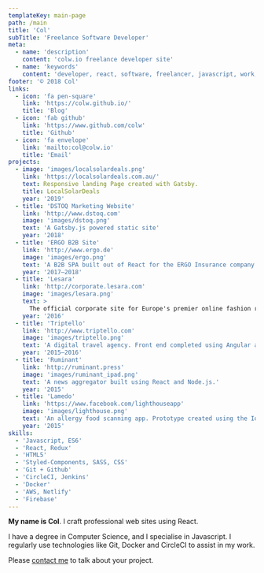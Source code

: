 ```yaml
---
templateKey: main-page
path: /main
title: 'Col'
subTitle: 'Freelance Software Developer'
meta:
  - name: 'description'
    content: 'colw.io freelance developer site'
  - name: 'keywords'
    content: 'developer, react, software, freelancer, javascript, work, jobs'
footer: '© 2018 Col'
links:
  - icon: 'fa pen-square'
    link: 'https://colw.github.io/'
    title: 'Blog'
  - icon: 'fab github'
    link: 'https://www.github.com/colw'
    title: 'Github'
  - icon: 'fa envelope'
    link: 'mailto:col@colw.io'
    title: 'Email'
projects:
  - image: 'images/localsolardeals.png'
    link: 'https://localsolardeals.com.au/'
    text: Responsive landing Page created with Gatsby.
    title: LocalSolarDeals
    year: '2019'
  - title: 'DSTOQ Marketing Website'
    link: 'http://www.dstoq.com'
    image: 'images/dstoq.png'
    text: 'A Gatsby.js powered static site'
    year: '2018'
  - title: 'ERGO B2B Site'
    link: 'http://www.ergo.de'
    image: 'images/ergo.png'
    text: 'A B2B SPA built out of React for the ERGO Insurance company.'
    year: '2017–2018'
  - title: 'Lesara'
    link: 'http://corporate.lesara.com'
    image: 'images/lesara.png'
    text: >
      The official corporate site for Europe's premier online fashion retailer.
    year: '2016'
  - title: 'Triptello'
    link: 'http://www.triptello.com'
    image: 'images/triptello.png'
    text: 'A digital travel agency. Front end completed using Angular and Bootstrap.'
    year: '2015–2016'
  - title: 'Ruminant'
    link: 'http://ruminant.press'
    image: 'images/ruminant_ipad.png'
    text: 'A news aggregator built using React and Node.js.'
    year: '2015'
  - title: 'Lamedo'
    link: 'https://www.facebook.com/lighthouseapp'
    image: 'images/lighthouse.png'
    text: 'An allergy food scanning app. Prototype created using the Ionic Framework.'
    year: '2015'    
skills:
  - 'Javascript, ES6'
  - 'React, Redux'
  - 'HTML5'
  - 'Styled-Components, SASS, CSS'
  - 'Git + Github'
  - 'CircleCI, Jenkins'
  - 'Docker'
  - 'AWS, Netlify'
  - 'Firebase'
---
```


**My name is Col**. I craft professional web sites using React.

I have a degree in Computer Science, and I specialise in Javascript. I regularly use technologies like Git, Docker and CircleCI to assist in my work.

Please [contact me](mailto:col@colw.io) to talk about your project.